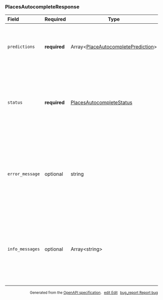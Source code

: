 <!--- This is a generated file, do not edit! -->
<!--- [START maps_http_schema_placesautocompleteresponse] -->
<h3 class="schema-object" id="PlacesAutocompleteResponse">PlacesAutocompleteResponse</h3>

| Field           | Required     | Type                                                                                                   | Description                                                                                                                                                                                                                                                                                                                                                                                  |
| :-------------- | ------------ | ------------------------------------------------------------------------------------------------------ | -------------------------------------------------------------------------------------------------------------------------------------------------------------------------------------------------------------------------------------------------------------------------------------------------------------------------------------------------------------------------------------------- |
| `predictions`   | **required** | Array&lt;[PlaceAutocompletePrediction](#PlaceAutocompletePrediction "PlaceAutocompletePrediction")&gt; | <div class="ref-property-description"><p>Contains an array of predictions.</p><p>See <a href="#PlaceAutocompletePrediction">PlaceAutocompletePrediction</a> for more information.</div>                                                                                                                                                                                                      |
| `status`        | **required** | [PlacesAutocompleteStatus](#PlacesAutocompleteStatus "PlacesAutocompleteStatus")                       | <div class="ref-property-description"><p>Contains the status of the request, and may contain debugging information to help you track down why the request failed.</p><p>See <a href="#PlacesAutocompleteStatus">PlacesAutocompleteStatus</a> for more information.</div>                                                                                                                     |
| `error_message` | optional     | string                                                                                                 | <div class="nonref-property-description"><p>When the service returns a status code other than <code>OK&#x3C;</code>, there may be an additional <code>error_message</code> field within the response object. This field contains more detailed information about thereasons behind the given status code. This field is not always returned, and its content is subject to change.</p></div> |
| `info_messages` | optional     | Array&lt;string&gt;                                                                                    | <div class="nonref-property-description"><p>When the service returns additional information about the request specification, there may be an additional <code>info_messages</code> field within the response object. This field is only returned for successful requests. It may not always be returned, and its content is subject to change.</p></div>                                     |

<p style="text-align: right; font-size: smaller;">Generated from the <a class="gc-analytics-event" data-category="GMP" data-label="openapi-github" href="https://github.com/googlemaps/openapi-specification" title="Google Maps Platform OpenAPI Specification" class="external">OpenAPI specification</a>.
<a class="gc-analytics-event" data-category="GMP" data-label="openapi-github-maps-http-schema-placesautocompleteresponse" data-action="edit" style="margin-left: 5px;" href="https://github.com/googlemaps/openapi-specification/blob/main/specification/schemas/PlacesAutocompleteResponse.yml" title="Edit on GitHub"><span class="material-icons">edit</span> Edit</a>
<a class="gc-analytics-event" data-category="GMP" data-label="openapi-github-maps-http-schema-placesautocompleteresponse" data-action="bug" style="margin-left: 5px;" href="https://github.com/googlemaps/openapi-specification/issues/new?assignees=&labels=type%3A+bug%2C+triage+me&template=bug_report.md&title=[schemas] Bug - PlacesAutocompleteResponse" title="File bug for schemas on GitHub"><span class="material-icons">bug_report</span> Report bug</a>
</p>

<!--- [END maps_http_schema_placesautocompleteresponse] -->
